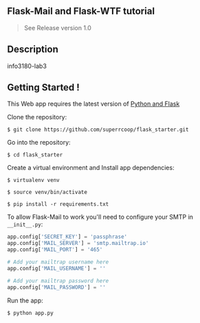 
Flask-Mail and Flask-WTF tutorial
-------------------------------------

> See Release version 1.0

Description
-------------------

info3180-lab3


Getting Started !
-------------------

This Web app requires the latest version of [Python and Flask](http://flask.pocoo.org)

Clone the repository:

`$ git clone https://github.com/superrcoop/flask_starter.git`

Go into the repository:

`$ cd flask_starter`

Create a virtual environment and Install app dependencies:

`$ virtualenv venv`

`$ source venv/bin/activate`

`$ pip install -r requirements.txt`

To allow Flask-Mail to work you'll need to configure your SMTP in `__init__.py`:

```python 
app.config['SECRET_KEY'] = 'passphrase' 
app.config['MAIL_SERVER'] = 'smtp.mailtrap.io' 
app.config['MAIL_PORT'] = '465' 

# Add your mailtrap username here
app.config['MAIL_USERNAME'] = '' 

# Add your mailtrap password here
app.config['MAIL_PASSWORD'] = '' 
```

Run the app:

`$ python app.py`




